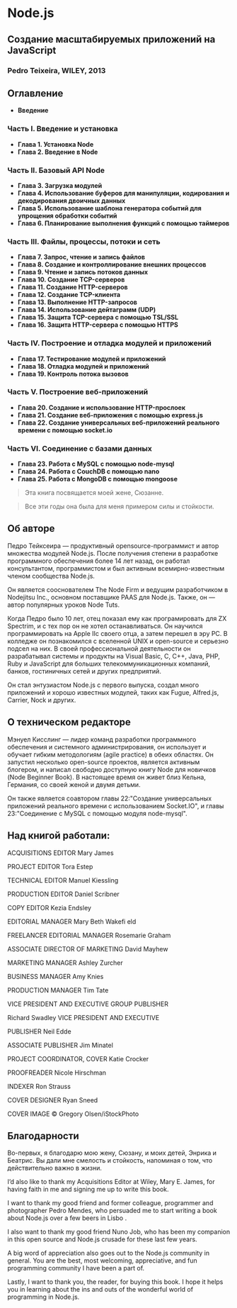 # Node.js
## Создание масштабируемых приложений на JavaScript
### Pedro Teixeira, WILEY, 2013

## Оглавление

* **Введение**

### Часть I. Введение и установка

* **Глава 1. Установка Node**
* **Глава 2. Введение в Node**

### Часть II. Базовый API Node

* **Глава 3. Загрузка модулей**
* **Глава 4. Использование буферов для манипуляции, кодирования и декодирования двоичных данных**
* **Глава 5. Использование шаблона генератора событий для упрощения обработки событий**
* **Глава 6. Планирование выполнения функций с помощью таймеров**

### Часть III. Файлы, процессы, потоки и сеть

* **Глава 7. Запрос, чтение и запись файлов**
* **Глава 8. Создание и контроллирование внешних процессов**
* **Глава 9. Чтение и запись потоков данных**
* **Глава 10. Создание TCP-серверов**
* **Глава 11. Создание HTTP-серверов**
* **Глава 12. Создание TCP-клиента**
* **Глава 13. Выполнение HTTP-запросов**
* **Глава 14. Использование дейтаграмм (UDP)**
* **Глава 15. Защита TCP-сервера с помощью TSL/SSL**
* **Глава 16. Защита HTTP-сервера с помощью HTTPS**

### Часть IV. Построение и отладка модулей и приложений

* **Глава 17. Тестирование модулей и приложений**
* **Глава 18. Отладка модулей и приложений**
* **Глава 19. Контроль потока вызовов**

### Часть V. Построение веб-приложений

* **Глава 20. Создание и использование HTTP-прослоек**
* **Глава 21. Создание веб-приложения с помощью express.js**
* **Глава 22. Создание универсальных веб-приложений реального времени с помощью socket.io**

### Часть VI. Соединение с базами данных

* **Глава 23. Работа с MySQL с помощью node-mysql**
* **Глава 24. Работа с CouchDB с помощью nano**
* **Глава 25. Работа с MongoDB с помощью mongoose**

>Эта книга посвящается моей жене, Сюзанне.

> Все эти годы она была для меня примером силы и стойкости.


## Об авторе

Педро Тейксеира — продуктивный opensource-программист и автор множества модулей Node.js. После получения степени в разработке программного обеспечения более 14 лет назад, он работал консультантом, программистом и был активным всемирно-известным членом сообщества Node.js.

Он является сооснователем The Node Firm и ведущим разработчиком в Nodejitsu Inc., основном поставщике PAAS для Node.js. Также, он — автор популярных уроков Node Tuts.

Когда Педро было 10 лет, отец показал ему как програмировать для ZX Spectrim, и с тех пор он не хотел останавливаться. Он научился программировать на Apple IIc своего отца, а затем перешел в эру PC. В колледже он познакомился с вселенной UNIX и open-source и серьезно подсел на них. В своей профессиональной деятельности он разрабатывал системы и продукты на Visual Basic, C, C++, Java, PHP, Ruby и JavaScript для больших телекоммуникационных компаний, банков, гостиничных сетей и других предприятий.

Он стал энтузиастом Node.js с первого выпуска, создал много приложений и хорошо известных модулей, таких как Fugue, Alfred.js, Carrier, Nock и других.

## О техническом редакторе

Мэнуел Кисслинг — лидер команд разработки программного обеспечения и системного администрирования, он использует и обучает гибким методологиям (agile practice) в обеих областях. Он запустил несколько open-source проектов, является активным блогером, и написал свободно доступную книгу Node для новичков (Node Beginner Book). В настоящее время он живет близ Кельна, Германия, со своей женой и двумя детьми.

Он также является соавтором главы 22:"Создание универсальных приложений реального времени с использованием Socket.IO", и главы 23:"Соединение с MySQL с помощью модуля node-mysql".

## Над книгой работали:

ACQUISITIONS EDITOR
Mary James

PROJECT EDITOR
Tora Estep

TECHNICAL EDITOR
Manuel Kiessling

PRODUCTION EDITOR
Daniel Scribner

COPY EDITOR
Kezia Endsley

EDITORIAL MANAGER
Mary Beth Wakefi eld

FREELANCER EDITORIAL MANAGER
Rosemarie Graham

ASSOCIATE DIRECTOR OF MARKETING
David Mayhew

MARKETING MANAGER
Ashley Zurcher

BUSINESS MANAGER
Amy Knies

PRODUCTION MANAGER
Tim Tate

VICE PRESIDENT AND EXECUTIVE
GROUP PUBLISHER

Richard Swadley
VICE PRESIDENT AND EXECUTIVE

PUBLISHER
Neil Edde

ASSOCIATE PUBLISHER
Jim Minatel

PROJECT COORDINATOR, COVER
Katie Crocker

PROOFREADER
Nicole Hirschman

INDEXER
Ron Strauss

COVER DESIGNER
Ryan Sneed

COVER IMAGE
© Gregory Olsen/iStockPhoto

## Благодарности

Во-первых, я благодарю мою жену, Сюзану, и моих детей, Энрика и Беатрис. Вы дали мне смелость и стойкость, напоминая о том, что действительно важно в жизни.

I’d also like to thank my Acquisitions Editor at Wiley, Mary E. James, for having faith in me and signing me up to write this book.

I want to thank my good friend and former colleague, programmer and photographer Pedro Mendes, who persuaded me to start writing a book about Node.js over a few beers in Lisbo .

I also want to thank my good friend Nuno Job, who has been my companion in this open source and Node.js crusade for these last few years.

A big word of appreciation also goes out to the Node.js community in general. You are the best, most welcoming, appreciative, and fun programming community I have been a part of.

Lastly, I want to thank you, the reader, for buying this book. I hope it helps you in learning about the ins and outs of the wonderful world of programming in Node.js.
